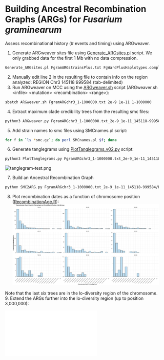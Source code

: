 # Building Ancestral Recombination Graphs (ARGs) for _Fusarium graminearum_
Assess recombinational history (# events and timing) using ARGweaver.
1. Generate ARGweaver sites file using [Generate_ARGsites.pl](/scripts/Generate_ARG.pl) script. We only grabbed data for the first 1 Mb with no data compression.
```bash
Generate_ARGsites.pl FgramARGstrainsPlus.txt FgWardPlusHaplotypes.complete.txt 3 | awk '$1 ~ /NAMES/ || $1 < 1000000' > FgramARGchr3_1-1000000.txt
```
2. Manually edit line 2 in the resulting file to contain info on the region analyzed: REGION  Chr3 145118 999584 (tab-delimited)
3. Run ARGweaver on MCC using the [ARGweaver.sh](/scripts/ARGweaver.sh) script (ARGweaver.sh \<infile\> \<mutation\> \<recombination\> \<range\>):
```bash
sbatch ARGweaver.sh FgramARGchr3_1-1000000.txt 2e-9 1e-11 1-1000000
```
4. Extract maximum clade credibility trees from the resulting smc files:
```bash
python3 ARGweaver.py FgramARGchr3_1-1000000.txt_2e-9_1e-11_145118-999584
```
5. Add strain names to smc files using SMCnames.pl script:
```bash
for f in `ls *smc.gz`; do perl SMCnames.pl $f; done
```
6. Generate tanglegrams using [PlotTanglegrams_v02.py](/scripts/PlotTanglegrams_v02.py) script:
```bash
python3 PlotTanglegrams.py FgramARGchr3_1-1000000.txt_2e-9_1e-11_145118-999584/
```

![tanglegram-test.png](/data/tanglegram-test.png)

7. Build an Ancestral Recombination Graph
```bash
python SMC2ARG.py FgramARGchr3_1-1000000.txt_2e-9_1e-11_145118-999584/FgramARGchr3_1-1000000.txt_2e-9_1e-11_145118-999584.99.smc
```
8. Plot recombination dates as a function of chromosome position ([RecombinationAge.R](/scripts/RecombinationAge.R)):
![RecombinationAge.png](/data/RecombinationAge.png)

Note that the last six trees are in the lo-diversity region of the chromosome.
9. Extend the ARGs further into the lo-diversity region (up to position 3,000,000):

![RecombinationAge2.pdf](/data/RecombinationAge2.pdf)


